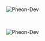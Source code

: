 <br />

<p align="center"> <img src="https://github-readme-stats-six-rust-42.vercel.app/api?username=Pheon-Dev&show_icons=true&theme=github_dark_dimmed" alt="Pheon-Dev" /> </p>

<br />

<p align="center"> <img src="https://github-readme-stats-six-rust-42.vercel.app/api/top-langs/?username=Pheon-Dev&exclude_repo=MovieLense,recommender_system,rofi,dmenu,solutionstraccar-web,moc,tmux,openship,d1-ship,bot,joshuto,dotfiles,royal-diadems,vision-lms&theme=github_dark_dimmed&size_weight=1&count_weight=0&langs_count=6&hide_progress=true" alt="Pheon-Dev" /> </p>

